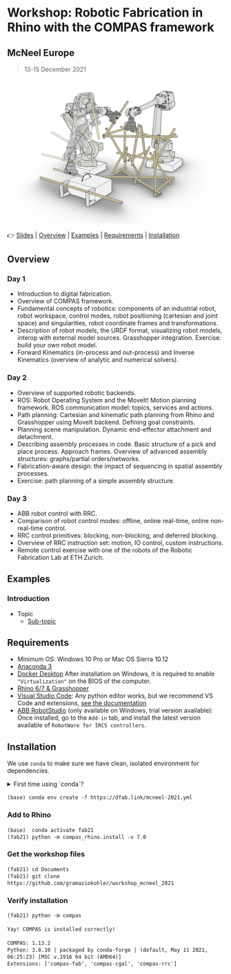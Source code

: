 # Workshop: Robotic Fabrication in Rhino with the COMPAS framework

## McNeel Europe

> 13-15 December 2021

![Flyer](images/spatial_robotic_assembly.jpg)

👉 [Slides](https://docs.google.com/presentation/d/1XioagUYqCVWCgxudyw0m4pQa-cu9_5Pf7duuSE7PYMo) | [Overview](#overview) | [Examples](#examples) | [Requirements](#requirements) | [Installation](#installation)

## Overview

### Day 1

* Introduction to digital fabrication.
* Overview of COMPAS framework.
* Fundamental concepts of robotics: components of an industrial robot, robot workspace, control modes, robot positioning (cartesian and joint space) and singularities, robot coordinate frames and transformations.
* Description of robot models, the URDF format, visualizing robot models, interop with external model sources. Grasshopper integration. Exercise: build your own robot model.
* Forward Kinematics (in-process and out-process) and Inverse Kinematics (overview of analytic and numerical solvers).

### Day 2

* Overview of supported robotic backends.
* ROS: Robot Operating System and the MoveIt! Motion planning framework. ROS communication model: topics, services and actions.
* Path planning: Cartesian and kinematic path planning from Rhino and Grasshopper using MoveIt backend. Defining goal constraints.
* Planning scene manipulation. Dynamic end-effector attachment and detachment.
* Describing assembly processes in code. Basic structure of a pick and place process. Approach frames. Overview of advanced assembly structures: graphs/partial orders/networks.
* Fabrication-aware design: the impact of sequencing in spatial assembly processes.
* Exercise: path planning of a simple assembly structure.

### Day 3

* ABB robot control with RRC.
* Comparison of robot control modes: offline, online real-time, online non-real-time control.
* RRC control primitives: blocking, non-blocking, and deferred blocking.
* Overview of RRC instruction set: motion, IO control, custom instructions.
* Remote control exercise with one of the robots of the Robotic Fabrication Lab at ETH Zurich.

## Examples

### Introduction

* Topic
  * [Sub-topic](examples/001_primitives.py)


## Requirements

* Minimum OS: Windows 10 Pro or Mac OS Sierra 10.12
* [Anaconda 3](https://www.anaconda.com/distribution/)
* [Docker Desktop](https://www.docker.com/products/docker-desktop) After installation on Windows, it is required to enable `"Virtualization"` on the BIOS of the computer.
* [Rhino 6/7 & Grasshopper](https://www.rhino3d.com/download)
* [Visual Studio Code](https://code.visualstudio.com/): Any python editor works, but we recommend VS Code and extensions, [see the documentation](https://gramaziokohler.github.io/compas_fab/latest/getting_started.html#working-in-visual-studio-code)
* [ABB RobotStudio](https://new.abb.com/products/robotics/robotstudio) (only available on Windows, trial version available):
Once installed, go to the `Add-in` tab, and install the latest version available of `RobotWare for IRC5 controllers`.

## Installation

We use `conda` to make sure we have clean, isolated environment for dependencies.

<details><summary>First time using `conda`?</summary>
<p>

Make sure you run this at least once:

    (base) conda config --add channels conda-forge

</p>
</details>

    (base) conda env create -f https://dfab.link/mcneel-2021.yml

### Add to Rhino

    (base)  conda activate fab21
    (fab21) python -m compas_rhino.install -v 7.0

### Get the workshop files

    (fab21) cd Documents
    (fab21) git clone https://github.com/gramaziokohler/workshop_mcneel_2021

### Verify installation

    (fab21) python -m compas

    Yay! COMPAS is installed correctly!

    COMPAS: 1.13.2
    Python: 3.8.10 | packaged by conda-forge | (default, May 11 2021, 06:25:23) [MSC v.1916 64 bit (AMD64)]
    Extensions: ['compas-fab', 'compas-cgal', 'compas-rrc']
